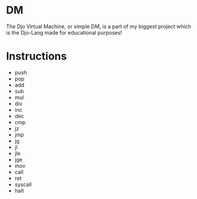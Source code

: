 # DM
The Djo Virtual Machine, or simple DM, is a part of my biggest project which is the Djo-Lang made for educational purposes!

# Instructions
+ push
+ pop
+ add
+ sub
+ mul
+ div
+ inc
+ dec
+ cmp
+ jz
+ jmp
+ jg
+ jl
+ jle
+ jge
+ mov
+ call
+ ret
+ syscall
+ halt
